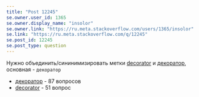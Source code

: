 ```yaml
---
title: "Post 12245"
se.owner.user_id: 1365
se.owner.display_name: "insolor"
se.owner.link: "https://ru.meta.stackoverflow.com/users/1365/insolor"
se.link: "https://ru.meta.stackoverflow.com/q/12245"
se.post_id: 12245
se.post_type: question
---
```

<p>Нужно объединить/сининимизировать метки <a href="https://ru.stackoverflow.com/questions/tagged/decorator" class="post-tag" title="показать вопросы с меткой [decorator]" aria-label="показать вопросы с меткой [decorator]" rel="tag" aria-labelledby="decorator-container">decorator</a> и <a href="https://ru.stackoverflow.com/questions/tagged/%d0%b4%d0%b5%d0%ba%d0%be%d1%80%d0%b0%d1%82%d0%be%d1%80" class="post-tag" title="показать вопросы с меткой [декоратор]" aria-label="показать вопросы с меткой [декоратор]" rel="tag" aria-labelledby="декоратор-container">декоратор</a>, основная - <code>декоратор</code></p>
<ul>
<li><a href="https://ru.stackoverflow.com/questions/tagged/%d0%b4%d0%b5%d0%ba%d0%be%d1%80%d0%b0%d1%82%d0%be%d1%80" class="post-tag" title="показать вопросы с меткой [декоратор]" aria-label="показать вопросы с меткой [декоратор]" rel="tag" aria-labelledby="декоратор-container">декоратор</a> - 87 вопросов</li>
<li><a href="https://ru.stackoverflow.com/questions/tagged/decorator" class="post-tag" title="показать вопросы с меткой [decorator]" aria-label="показать вопросы с меткой [decorator]" rel="tag" aria-labelledby="decorator-container">decorator</a> - 51 вопрос</li>
</ul>
